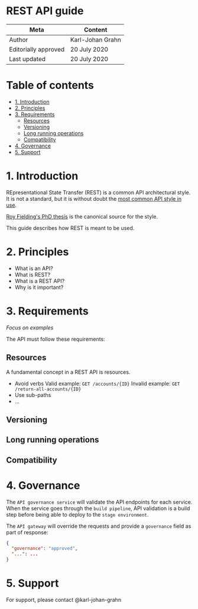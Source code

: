 # REST API guide

| Meta | Content |
| ------------ | ------------ |
| Author | Karl-Johan Grahn |
| Editorially approved | 20 July 2020 |
| Last updated | 20 July 2020 |

# Table of contents

- [1. Introduction](#1-introduction)
- [2. Principles](#2-principles)
- [3. Requirements](#3-requirements)
  - [Resources](#resources)
  - [Versioning](#versioning)
  - [Long running operations](#long-running-operations)
  - [Compatibility](#compatibility)
- [4. Governance](#4-governance)
- [5. Support](#5-support)

# 1. Introduction

REpresentational State Transfer (REST) is a common API architectural style. It is not a standard, but it is without doubt the [most common API style in use](https://www.programmableweb.com/news/which-api-types-and-architectural-styles-are-most-used/research/2017/11/26).

[Roy Fielding's PhD thesis](https://www.ics.uci.edu/~fielding/pubs/dissertation/rest_arch_style.htm) is the canonical source for the style.

This guide describes how REST is meant to be used.

# 2. Principles
- What is an API?
- What is REST?
- What is a REST API?
- Why is it important?

# 3. Requirements
*Focus on examples*

The API must follow these requirements:

## Resources
A fundamental concept in a REST API is resources.
- Avoid verbs
Valid example: `GET /accounts/{ID}`
Invalid example: `GET /return-all-accounts/{ID}`
- Use sub-paths
- ...

## Versioning
## Long running operations
## Compatibility

# 4. Governance
The `API governance service` will validate the API endpoints for each service. When the service goes through the `build pipeline`, API validation is a build step before being able to deploy to the `stage environment`.

The `API gateway` will override the requests and provide a `governance` field as part of response:
```json
{
  "governance": "approved",
  "...": ...
}
```
# 5. Support
For support, please contact @karl-johan-grahn
